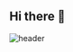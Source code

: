 ## Hi there 👋
![header](https://capsule-render.vercel.app/api?type=wave&color=auto&height=300&section=header&text=Gijun%20Moon&fontSize=90)
<!--
**GijunMoon/GijunMoon** is a ✨ _special_ ✨ repository because its `README.md` (this file) appears on your GitHub profile.

Here are some ideas to get you started:

- 🔭 I’m currently working on ...
- 🌱 I’m currently learning ...
- 👯 I’m looking to collaborate on ...
- 🤔 I’m looking for help with ...
- 💬 Ask me about ...
- 📫 How to reach me: ...
- 😄 Pronouns: ...
- ⚡ Fun fact: ...
-->
